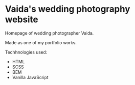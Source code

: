 # Vaida's wedding photography website
Homepage of wedding photographer Vaida.

Made as one of my portfolio works.

Techhnologies used:
* HTML
* SCSS
* BEM
* Vanilla JavaScript